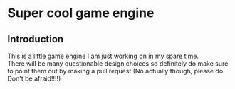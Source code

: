 # Super cool game engine
## Introduction
This is a little game engine I am just working on in my spare time.  
There will be many questionable design choices so definitely do make sure to point them out by making a pull request (No actually though, please do. Don't be afraid!!!!)
